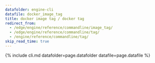 ```yaml
---
datafolder: engine-cli
datafile: docker_image_tag
title: docker image tag / docker tag
redirect_from:
  - /edge/engine/reference/commandline/image_tag/
  - /edge/engine/reference/commandline/tag/
  - /engine/reference/commandline/tag/
skip_read_time: true
---
```

<!--
This page is automatically generated from Docker's source code. If you want to
suggest a change to the text that appears here, open a ticket or pull request
in the source repository on GitHub:

https://github.com/docker/cli
-->

{% include cli.md datafolder=page.datafolder datafile=page.datafile %}
